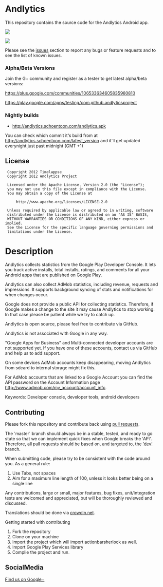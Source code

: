 # Andlytics

This repository contains the source code for the Andlytics Android app.

<a href="https://play.google.com/store/apps/details?id=com.github.andlyticsproject" alt="Download from Google Play">
  <img src="http://www.android.com/images/brand/android_app_on_play_large.png">
</a>

![](https://lh4.ggpht.com/ckVylBqx0sS1b-KW99qkg7NYuDNRGGstnZKsw-qe3TnpUOH4em5cH-8QuPXs2NQj9Nou=w705)


Please see the [issues](https://github.com/AndlyticsProject/andlytics/issues) section to
report any bugs or feature requests and to see the list of known issues.

### Alpha/Beta Versions
Join the G+ community and register as a tester to get latest alpha/beta versions:

https://plus.google.com/communities/106533634605835980810

https://play.google.com/apps/testing/com.github.andlyticsproject

### Nightly builds

* http://andlytics.schoentoon.com/andlytics.apk

You can check which commit it's build from at http://andlytics.schoentoon.com/latest_version and it'll get updated everynight just past midnight (GMT +1)


## License

     Copyright 2012 Timelappse
     Copyright 2012 Andlytics Project

     Licensed under the Apache License, Version 2.0 (the "License");
     you may not use this file except in compliance with the License.
     You may obtain a copy of the License at

         http://www.apache.org/licenses/LICENSE-2.0

     Unless required by applicable law or agreed to in writing, software
     distributed under the License is distributed on an "AS IS" BASIS,
     WITHOUT WARRANTIES OR CONDITIONS OF ANY KIND, either express or implied.
     See the License for the specific language governing permissions and
     limitations under the License.

# Description

Andlytics collects statistics from the Google Play Developer Console. It lets you track active installs, total installs, ratings, and comments for all your Android apps that are published on Google Play.

Andlytics can also collect AdMob statistics, including revenue, requests and impressions. It supports background syncing of stats and notifications for when changes occur.

Google does not provide a public API for collecting statistics. Therefore, if Google makes a change to the site it may cause Andlytics to stop working. In that case please be patient while we try to catch up.

Andlytics is open source, please feel free to contribute via GitHub.

Andlytics is not associated with Google in any way.

"Google Apps for Business" and Multi-connected developer accounts are not supported yet. If you have one of these accounts, contact us via GitHub and help us to add support.

On some devices AdMob accounts keep disappearing, moving Andlytics from sdcard to internal storage might fix this.

For AdMob accounts that are linked to a Google Account you can find the API password on the Account Information page http://www.admob.com/my_account/account_info.

Keywords: Developer console, developer tools, android developers


## Contributing

Please fork this repository and contribute back using
[pull requests](https://github.com/AndlyticsProject/andlytics/pulls).

The 'master' branch should always be in a stable, tested, and ready to go state so that we can implement quick fixes when Google breaks the 'API'. Therefore, all pull requests should be based on, and targeted to, the ['dev'](https://github.com/AndlyticsProject/andlytics/tree/dev) branch.

When submitting code, please try to be consistent with the code around you. As a general rule:
1. Use Tabs, not spaces
2. Aim for a maximum line length of 100, unless it looks better being on a single line

Any contributions, large or small, major features, bug fixes, unit/integration tests are welcomed and appreciated, but will be thoroughly reviewed and discussed.

Translations should be done via [crowdin.net](http://crowdin.net/project/andlytics).

Getting started with contributing

1. Fork the repository
2. Clone on your machine
3. Import the project which will import actionbarsherlock as well.
4. Import Google Play Services library
5. Complie the project and run.

## SocialMedia

<a href="https://plus.google.com/103867882342055020019" rel="publisher">Find us on Google+</a>
